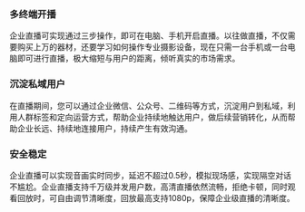 ### 多终端开播
企业直播可实现通过三步操作，即可在电脑、手机开启直播。以往做直播，不仅需要购买上万的器材，还要学习如何操作专业摄影设备，现在只需一台手机或一台电脑即可进行直播，极大缩短与用户的距离，倾听真实的市场需求。

### 沉淀私域用户
在直播期间，您可以通过企业微信、公众号、二维码等方式，沉淀用户到私域，利用人群标签和定向运营方式，帮助企业持续地触达用户，做后续营销转化，从而帮助企业长远、持续地连接用户，持续产生有效沟通。

### 安全稳定
企业直播可以实现音画实时同步，延迟不超过0.5秒，模拟现场感，实现隔空对话不尴尬。企业直播支持千万级并发用户数，高清直播依然流畅，拒绝卡顿，同时观看回放时，可自由调节清晰度，回放最高支持1080p，保障企业级直播的清晰度。
